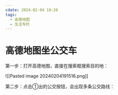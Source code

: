 ```yaml
---
cdate: 2024-02-04 18:20
tags:
  - 高德地图
  - 生活专栏
---
```

# 高德地图坐公交车

第一步：打开高德地图，直接在搜索框搜索目的地：

![[Pasted image 20240204191516.png]]

第二步：点击①出的公交按钮，会出现多条公交路线：
